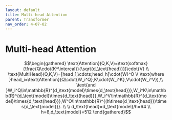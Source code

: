 ```yaml
---
layout: default
title: Multi-head Attention
parent: Transformer
nav_order: 4-07-02
---
```


# Multi-head Attention

$$\begin{gathered}
\text{Attention}(Q,K,V)=\text{softmax}(\frac{Q\cdot{K^\intercal}}{\sqrt{d_\text{head}}})\cdot{V} \\
\text{MultiHead}(Q,K,V)=[head_1;\cdots;head_h]\cdot{W}^O \\
\text{where }head_i=\text{Attention}(Q\cdot{W_i^Q},K\cdot{W_i^K},V\cdot{W_i^V}),\\
\text{and }W_i^Q\in\mathbb{R}^{d_\text{model}\times{d_\text{head}}},W_i^K\in\mathbb{R}^{d_\text{model}\times{d_\text{head}}},W_i^V\in\mathbb{R}^{d_\text{model}\times{d_\text{head}}},W^O\in\mathbb{R}^{(h\times{d_\text{head}})\times{d_\text{model}}}. \\
\\
d_\text{head}=d_\text{model}/h=64 \\
h=8,d_\text{model}=512
\end{gathered}$$
